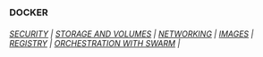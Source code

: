 ### DOCKER

###### [SECURITY](https://github.com/abiForSofteam/docker/blob/main/security.md) | [STORAGE AND VOLUMES](https://github.com/abiForSofteam/docker/blob/main/storage-and-volumes.md) | [NETWORKING](https://github.com/abiForSofteam/docker/blob/main/networking.md) | [IMAGES](https://github.com/abiForSofteam/docker/blob/main/images.md) | [REGISTRY](https://github.com/abiForSofteam/docker/blob/main/registry.md) | [ORCHESTRATION WITH SWARM](https://github.com/abiForSofteam/docker/blob/main/swarm.md) | 
